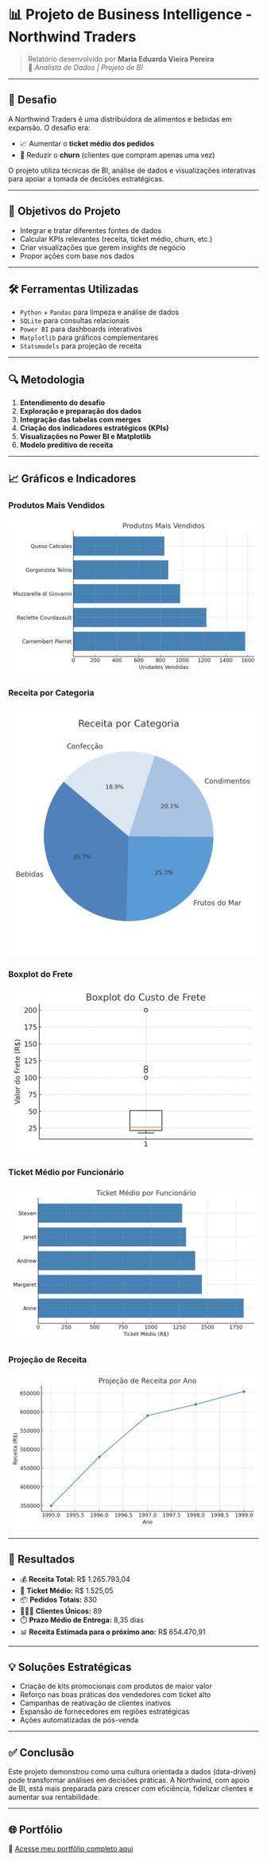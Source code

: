
# 📊 Projeto de Business Intelligence - Northwind Traders

> Relatório desenvolvido por **Maria Eduarda Vieira Pereira**  
> 💼 *Analista de Dados | Projeto de BI*

---

## 🧠 Desafio

A Northwind Traders é uma distribuidora de alimentos e bebidas em expansão. O desafio era:
- 📈 Aumentar o **ticket médio dos pedidos**
- 🔄 Reduzir o **churn** (clientes que compram apenas uma vez)

O projeto utiliza técnicas de BI, análise de dados e visualizações interativas para apoiar a tomada de decisões estratégicas.

---

## 🎯 Objetivos do Projeto

- Integrar e tratar diferentes fontes de dados
- Calcular KPIs relevantes (receita, ticket médio, churn, etc.)
- Criar visualizações que gerem insights de negócio
- Propor ações com base nos dados

---

## 🛠️ Ferramentas Utilizadas

- `Python` + `Pandas` para limpeza e análise de dados
- `SQLite` para consultas relacionais
- `Power BI` para dashboards interativos
- `Matplotlib` para gráficos complementares
- `Statsmodels` para projeção de receita

---

## 🔍 Metodologia

1. **Entendimento do desafio**
2. **Exploração e preparação dos dados**
3. **Integração das tabelas com merges**
4. **Criação dos indicadores estratégicos (KPIs)**
5. **Visualizações no Power BI e Matplotlib**
6. **Modelo preditivo de receita**

---

## 📈 Gráficos e Indicadores

### Produtos Mais Vendidos
![Produtos Mais Vendidos](./produtos_mais_vendidos.png)

### Receita por Categoria
![Receita por Categoria](./categorias_receita.png)

### Boxplot do Frete
![Boxplot do Frete](./boxplot_frete.png)

### Ticket Médio por Funcionário
![Ticket Médio por Funcionário](./ticket_medio_funcionario.png)

### Projeção de Receita
![Projeção de Receita](./projecao_receita.png)


---

## 📌 Resultados

- 💰 **Receita Total:** R$ 1.265.793,04  
- 🎯 **Ticket Médio:** R$ 1.525,05  
- 📦 **Pedidos Totais:** 830  
- 🧑‍🤝‍🧑 **Clientes Únicos:** 89  
- ⏱️ **Prazo Médio de Entrega:** 8,35 dias  
- 📊 **Receita Estimada para o próximo ano:** R$ 654.470,91

---

## 💡 Soluções Estratégicas

- Criação de kits promocionais com produtos de maior valor
- Reforço nas boas práticas dos vendedores com ticket alto
- Campanhas de reativação de clientes inativos
- Expansão de fornecedores em regiões estratégicas
- Ações automatizadas de pós-venda

---

## ✅ Conclusão

Este projeto demonstrou como uma cultura orientada a dados (data-driven) pode transformar análises em decisões práticas. A Northwind, com apoio de BI, está mais preparada para crescer com eficiência, fidelizar clientes e aumentar sua rentabilidade.

---

## 🌐 Portfólio

🔗 [Acesse meu portfólio completo aqui](https://eduardavieiraper.github.io/mariaeduardav-portfolio/)
